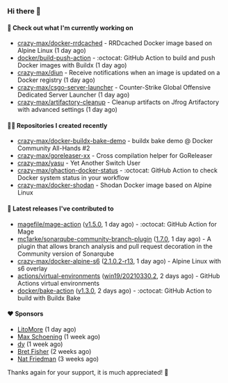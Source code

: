 ### Hi there 👋

#### 👷 Check out what I'm currently working on

- [crazy-max/docker-rrdcached](https://github.com/crazy-max/docker-rrdcached) - RRDcached Docker image based on Alpine Linux (1 day ago)
- [docker/build-push-action](https://github.com/docker/build-push-action) - :octocat: GitHub Action to build and push Docker images with Buildx (1 day ago)
- [crazy-max/diun](https://github.com/crazy-max/diun) - Receive notifications when an image is updated on a Docker registry (1 day ago)
- [crazy-max/csgo-server-launcher](https://github.com/crazy-max/csgo-server-launcher) - Counter-Strike Global Offensive Dedicated Server Launcher (1 day ago)
- [crazy-max/artifactory-cleanup](https://github.com/crazy-max/artifactory-cleanup) - Cleanup artifacts on Jfrog Artifactory with advanced settings (1 day ago)

#### 👨‍💻 Repositories I created recently

- [crazy-max/docker-buildx-bake-demo](https://github.com/crazy-max/docker-buildx-bake-demo) - buildx bake demo @ Docker Community All-Hands #2
- [crazy-max/goreleaser-xx](https://github.com/crazy-max/goreleaser-xx) - Cross compilation helper for GoReleaser
- [crazy-max/yasu](https://github.com/crazy-max/yasu) - Yet Another Switch User
- [crazy-max/ghaction-docker-status](https://github.com/crazy-max/ghaction-docker-status) - :octocat: GitHub Action to check Docker system status in your workflow
- [crazy-max/docker-shodan](https://github.com/crazy-max/docker-shodan) - Shodan Docker image based on Alpine Linux

#### 🚀 Latest releases I've contributed to

- [magefile/mage-action](https://github.com/magefile/mage-action) ([v1.5.0](https://github.com/magefile/mage-action/releases/tag/v1.5.0), 1 day ago) - :octocat: GitHub Action for Mage
- [mc1arke/sonarqube-community-branch-plugin](https://github.com/mc1arke/sonarqube-community-branch-plugin) ([1.7.0](https://github.com/mc1arke/sonarqube-community-branch-plugin/releases/tag/1.7.0), 1 day ago) - A plugin that allows branch analysis and pull request decoration in the Community version of Sonarqube
- [crazy-max/docker-alpine-s6](https://github.com/crazy-max/docker-alpine-s6) ([2.1.0.2-r13](https://github.com/crazy-max/docker-alpine-s6/releases/tag/2.1.0.2-r13), 1 day ago) - Alpine Linux with s6 overlay
- [actions/virtual-environments](https://github.com/actions/virtual-environments) ([win19/20210330.2](https://github.com/actions/virtual-environments/releases/tag/win19%2F20210330.2), 2 days ago) - GitHub Actions virtual environments
- [docker/bake-action](https://github.com/docker/bake-action) ([v1.3.0](https://github.com/docker/bake-action/releases/tag/v1.3.0), 2 days ago) - :octocat: GitHub Action to build with Buildx Bake

#### ❤️ Sponsors
- [LitoMore](https://github.com/LitoMore) (1 day ago)
- [Max Schoening](https://github.com/max) (1 week ago)
- [dy](https://github.com/dyipon) (1 week ago)
- [Bret Fisher](https://github.com/BretFisher) (2 weeks ago)
- [Nat Friedman](https://github.com/nat) (3 weeks ago)

Thanks again for your support, it is much appreciated! 🙏
